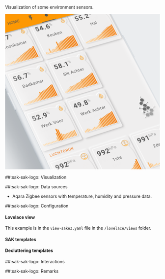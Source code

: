 Visualization of some environment sensors.

[![SAK Example 3]][SAK Example 3]

  [SAK Example 3]: ../assets/screenshots/sak-example-3.png
  
##:sak-sak-logo: Visualization

##:sak-sak-logo: Data sources
- Aqara Zigbee sensors with temperature, humidity and pressure data.

##:sak-sak-logo: Configuration

#### Lovelace view

This example is in the `view-sake3.yaml` file in the `/lovelace/views` folder.

#### SAK templates

#### Decluttering templates

##:sak-sak-logo: Interactions

##:sak-sak-logo: Remarks